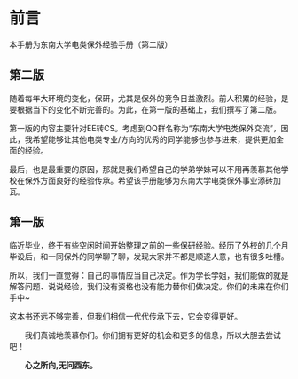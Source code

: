 # 前言

  本手册为东南大学电类保外经验手册（第二版）

## 第二版

  随着每年大环境的变化，保研，尤其是保外的竞争日益激烈。前人积累的经验，是要根据当下的变化不断完善的。为此，在第一版的基础上，我们撰写了第二版。

  第一版的内容主要针对EE转CS。考虑到QQ群名称为“东南大学电类保外交流”，因此，我希望能够让其他电类专业/方向的优秀的同学能够也参与进来，提供更加全面的经验。

  最后，也是最重要的原因，那就是我们希望自己的学弟学妹可以不用再羡慕其他学校在保外方面良好的经验传承。希望该手册能够为东南大学电类保外事业添砖加瓦。

## 第一版

  临近毕业，终于有些空闲时间开始整理之前的一些保研经验。经历了外校的几个月毕设后，和一同保外的同学聊了聊，发现大家并不都是顺遂人意，也有很多吐槽。

  所以，我们一直觉得：自己的事情应当自己决定。作为学长学姐，我们能做的就是解答问题、说说经验，我们没有资格也没有能力替你们做决定。你们的未来在你们手中~

  这本书还远不够完善，但我们相信一代代传承下去，它会变得更好。

  我们真诚地羡慕你们。你们拥有更好的机会和更多的信息，所以大胆去尝试吧！

  **心之所向,无问西东。**

